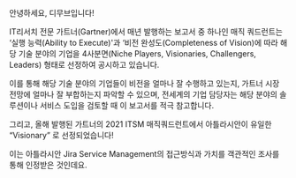 

안녕하세요, 디무브입니다!

IT리서치 전문 가트너(Gartner)에서 매년 발행하는 보고서 중 하나인 매직 쿼드런트는 ‘실행 능력(Ability to Execute)'과 ‘비전 완성도(Completeness of Vision)에 따라 해당 기술 분야의 기업을 4사분면(Niche Players, Visionaries, Challengers, Leaders) 형태로 선정하여 공시하고 있습니다.

이를 통해 해당 기술 분야의 기업들이 비전을 얼마나 잘 수행하고 있는지, 가트너 시장 전망에 얼마나 잘 부합하는지 파악할 수 있으며, 전세계의 기업 담당자는 해당 분야의 솔루션이나 서비스 도입을 검토할 때 이 보고서를 적극 참고합니다.

그리고, 올해 발행된 가트너의 2021 ITSM 매직쿼드런트에서 아틀라시안이 유일한 “Visionary” 로 선정되었습니다!

이는 아틀라시안 Jira Service Management의 접근방식과 가치를 객관적인 조사를 통해 인정받은 것인데요.
<!--stackedit_data:
eyJoaXN0b3J5IjpbMTczMzI3ODg0M119
-->